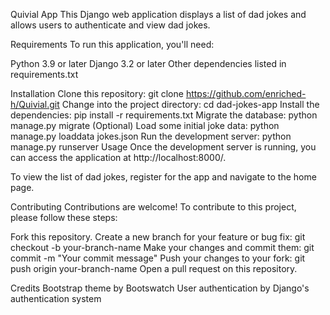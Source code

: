 Quivial App
This Django web application displays a list of dad jokes and allows users to authenticate and view dad jokes.

Requirements
To run this application, you'll need:

Python 3.9 or later
Django 3.2 or later
Other dependencies listed in requirements.txt

Installation
Clone this repository: git clone https://github.com/enriched-h/Quivial.git
Change into the project directory: cd dad-jokes-app
Install the dependencies: pip install -r requirements.txt
Migrate the database: python manage.py migrate
(Optional) Load some initial joke data: python manage.py loaddata jokes.json
Run the development server: python manage.py runserver
Usage
Once the development server is running, you can access the application at http://localhost:8000/.


To view the list of dad jokes, register for the app and navigate to the home page.



Contributing
Contributions are welcome! To contribute to this project, please follow these steps:

Fork this repository.
Create a new branch for your feature or bug fix: git checkout -b your-branch-name
Make your changes and commit them: git commit -m "Your commit message"
Push your changes to your fork: git push origin your-branch-name
Open a pull request on this repository.



Credits
Bootstrap theme by Bootswatch
User authentication by Django's authentication system



